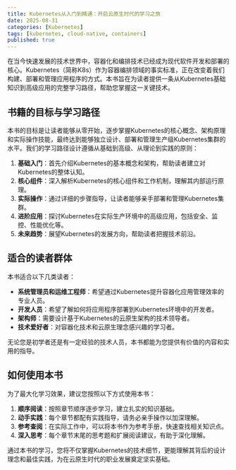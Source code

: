 ```yaml
---
title: Kubernetes从入门到精通：开启云原生时代的学习之旅
date: 2025-08-31
categories: [Kubernetes]
tags: [kubernetes, cloud-native, containers]
published: true
---
```


在当今快速发展的技术世界中，容器化和编排技术已经成为现代软件开发和部署的核心。Kubernetes（简称K8s）作为容器编排领域的事实标准，正在改变着我们构建、部署和管理应用程序的方式。本书旨在为读者提供一条从Kubernetes基础知识到高级应用的完整学习路径，帮助您掌握这一关键技术。

## 书籍的目标与学习路径

本书的目标是让读者能够从零开始，逐步掌握Kubernetes的核心概念、架构原理和实际操作技能，最终达到能够独立设计、部署和管理生产级Kubernetes集群的水平。我们的学习路径设计遵循从基础到高级、从理论到实践的原则：

1. **基础入门**：首先介绍Kubernetes的基本概念和架构，帮助读者建立对Kubernetes的整体认知。
2. **核心组件**：深入解析Kubernetes的核心组件和工作机制，理解其内部运行原理。
3. **实际操作**：通过详细的步骤指导，让读者能够亲手部署和管理Kubernetes集群。
4. **进阶应用**：探讨Kubernetes在实际生产环境中的高级应用，包括安全、监控、性能优化等。
5. **未来趋势**：展望Kubernetes的发展方向，帮助读者把握技术前沿。

## 适合的读者群体

本书适合以下几类读者：

- **系统管理员和运维工程师**：希望通过Kubernetes提升容器化应用管理效率的专业人员。
- **开发人员**：希望了解如何将应用程序部署到Kubernetes环境中的开发者。
- **架构师**：需要设计基于Kubernetes的云原生架构的技术领导者。
- **技术爱好者**：对容器化技术和云原生理念感兴趣的学习者。

无论您是初学者还是有一定经验的技术人员，本书都能为您提供有价值的内容和实用的指导。

## 如何使用本书

为了最大化学习效果，建议您按照以下方式使用本书：

1. **顺序阅读**：按照章节顺序逐步学习，建立扎实的知识基础。
2. **动手实践**：每个章节都配有实践指导，请务必亲手操作以加深理解。
3. **参考查阅**：在实际工作中，可以将本书作为参考手册，快速查找相关知识点。
4. **深入思考**：每个章节末尾的思考题和扩展阅读建议，有助于深化理解。

通过本书的学习，您将不仅掌握Kubernetes的技术细节，更能理解其背后的设计理念和最佳实践，为在云原生时代的职业发展奠定坚实基础。